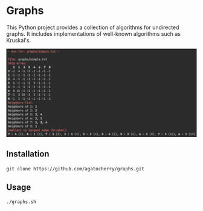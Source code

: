 # Graphs

This Python project provides a collection of algorithms for undirected graphs. It includes implementations of well-known algorithms such as Kruskal's.

![preview](./docs/preview.png/)

## Installation

```
git clone https://github.com/agatocherry/graphs.git
```

## Usage

```
./graphs.sh
```
